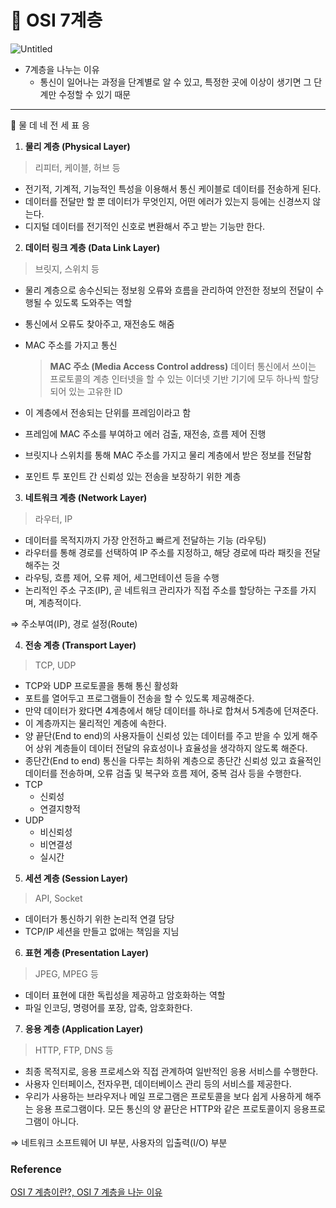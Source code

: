 # 📍 OSI 7계층

![Untitled](https://s7280.pcdn.co/wp-content/uploads/2018/06/osi-model-7-layers-1.png)

- 7계층을 나누는 이유
    - 통신이 일어나는 과정을 단계별로 알 수 있고, 특정한 곳에 이상이 생기면 그 단계만 수정할 수 있기 때문

---
📌 물 데 네 전 세 표 응


1. **물리 계층 (Physical Layer)**

> 리피터, 케이블, 허브 등
> 
- 전기적, 기계적, 기능적인 특성을 이용해서 통신 케이블로 데이터를 전송하게 된다.
- 데이터를 전달만 할 뿐 데이터가 무엇인지, 어떤 에러가 있는지 등에는 신경쓰지 않는다.
- 디지털 데이터를 전기적인 신호로 변환해서 주고 받는 기능만 한다.
2. **데이터 링크 계층 (Data Link Layer)**

> 브릿지, 스위치 등
> 
- 물리 계층으로 송수신되는 정보읭 오류와 흐름을 관리하여 안전한 정보의 전달이 수행될 수 있도록 도와주는 역할
- 통신에서 오류도 찾아주고, 재전송도 해줌
- MAC 주소를 가지고 통신
    
    > **MAC 주소 (Media Access Control address)**
    데이터 통신에서 쓰이는 프로토콜의 계층
    인터넷을 할 수 있는 이더넷 기반 기기에 모두 하나씩 할당되어 있는 고유한 ID
    > 
- 이 계층에서 전송되는 단위를 프레임이라고 함
- 프레임에 MAC 주소를 부여하고 에러 검출, 재전송, 흐름 제어 진행
- 브릿지나 스위치를 통해 MAC 주소를 가지고 물리 계층에서 받은 정보를 전달함
- 포인트 투 포인트 간 신뢰성 있는 전송을 보장하기 위한 계층
3. **네트워크 계층 (Network Layer)**

> 라우터, IP
> 
- 데이터를 목적지까지 가장 안전하고 빠르게 전달하는 기능 (라우팅)
- 라우터를 통해 경로를 선택하여 IP 주소를 지정하고, 해당 경로에 따라 패킷을 전달해주는 것
- 라우팅, 흐름 제어, 오류 제어, 세그먼테이션 등을 수행
- 논리적인 주소 구조(IP), 곧 네트워크 관리자가 직접 주소를 할당하는 구조를 가지며, 계층적이다.

⇒ 주소부여(IP), 경로 설정(Route)

4. **전송 계층 (Transport Layer)**

> TCP, UDP
> 
- TCP와 UDP 프로토콜을 통해 통신 활성화
- 포트를 열어두고 프로그램들이 전송을 할 수 있도록 제공해준다.
- 만약 데이터가 왔다면 4계층에서 해당 데이터를 하나로 합쳐서 5계층에 던져준다.
- 이 계층까지는 물리적인 계층에 속한다.
- 양 끝단(End to end)의 사용자들이 신뢰성 있는 데이터를 주고 받을 수 있게 해주어 상위 계층들이 데이터 전달의 유효성이나 효율성을 생각하지 않도록 해준다.
- 종단간(End to end) 통신을 다루는 최하위 계층으로 종단간 신뢰성 있고 효율적인 데이터를 전송하며, 오류 검출 및 복구와 흐름 제어, 중복 검사 등을 수행한다.
- TCP
    - 신뢰성
    - 연결지향적
- UDP
    - 비신뢰성
    - 비연결성
    - 실시간
5. **세션 계층 (Session Layer)**

> API, Socket
> 
- 데이터가 통신하기 위한 논리적 연결 담당
- TCP/IP 세션을 만들고 없애는 책임을 지님
6. **표현 계층 (Presentation Layer)**

> JPEG, MPEG 등
> 
- 데이터 표현에 대한 독립성을 제공하고 암호화하는 역할
- 파일 인코딩, 명령어를 포장, 압축, 암호화한다.
7. **응용 계층 (Application Layer)**

> HTTP, FTP, DNS 등
> 
- 최종 목적지로, 응용 프로세스와 직접 관계하여 일반적인 응용 서비스를 수행한다.
- 사용자 인터페이스, 전자우편, 데이터베이스 관리 등의 서비스를 제공한다.
- 우리가 사용하는 브라우저나 메일 프로그램은 프로토콜을 보다 쉽게 사용하게 해주는 응용 프로그램이다. 모든 통신의 양 끝단은 HTTP와 같은 프로토콜이지 응용프로그램이 아니다.

⇒ 네트워크 소프트웨어 UI 부분, 사용자의 입출력(I/O) 부분

### Reference

[OSI 7 계층이란?, OSI 7 계층을 나눈 이유](https://shlee0882.tistory.com/110)